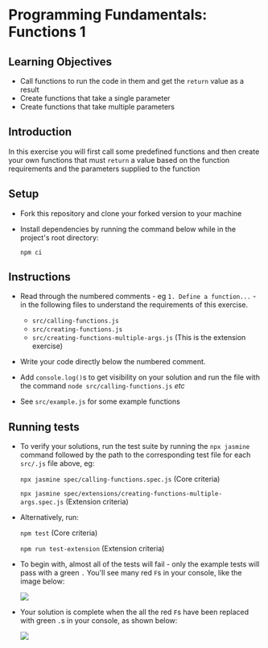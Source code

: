 # Programming Fundamentals: Functions 1

## Learning Objectives

- Call functions to run the code in them and get the `return` value as a result
- Create functions that take a single parameter
- Create functions that take multiple parameters

## Introduction

In this exercise you will first call some predefined functions and then create your own functions that must `return` a value based on the function requirements and the parameters supplied to the function

## Setup

- Fork this repository and clone your forked version to your machine
- Install dependencies by running the command below while in the project's root directory:

  `npm ci`

## Instructions

- Read through the numbered comments - eg `1. Define a function...` - in the following files to understand the requirements of this exercise.
  - `src/calling-functions.js`
  - `src/creating-functions.js`
  - `src/creating-functions-multiple-args.js` (This is the extension exercise)

- Write your code directly below the numbered comment.

- Add `console.log()`s to get visibility on your solution and run the file with the command `node src/calling-functions.js` *etc*

- See `src/example.js` for some example functions

## Running tests

- To verify your solutions, run the test suite by running the `npx jasmine` command followed by the path to the corresponding test file for each `src/.js` file above, eg:

    `npx jasmine spec/calling-functions.spec.js` (Core criteria)
  
    `npx jasmine spec/extensions/creating-functions-multiple-args.spec.js` (Extension criteria)
- Alternatively, run:

  `npm test` (Core criteria)
  
  `npm run test-extension` (Extension criteria)

- To begin with, almost all of the tests will fail - only the example tests will pass with a green `.` You'll see many red `F`s in your console, like the image below:

  ![](./img/test-fail.png)

- Your solution is complete when the all the red `F`s have been replaced with green `.`s in your console, as shown below:

  ![](./img/test-pass.png)
